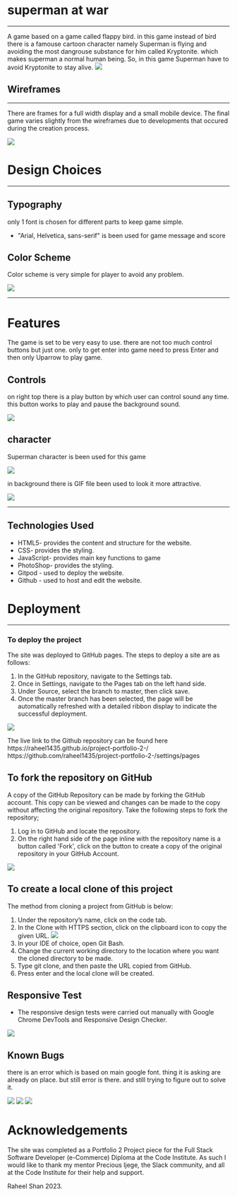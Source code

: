 <h1>superman at war</h1> 
<hr>

<p>A game based on a game called flappy bird. in this game instead of bird there is a famouse cartoon character namely Superman is flying and avoiding the most dangrouse substance for him called Kryptonite. which makes superman a normal human being. So, in this game Superman have to avoid Kryptonite to stay alive.

<img src="readme/game on devices.jpg" allt="this is how game will look like on different devices">

<h2>Wireframes</h2>
<hr>

<p>There are frames for a full width display and a small mobile device. The final game varies slightly from the wireframes due to developments that occured during the creation process. </p>

<img src="readme/game area.jpg" all="a sketch of game on different deivecs">

<h1>Design Choices</h1>

<hr>

<h2>Typography</h2>
<p>only 1 font is chosen for different parts to keep game simple.
<ul>
<li>"Arial, Helvetica, sans-serif" is been used for game message and score</li>
</ul>

<h2>Color Scheme</h2>

<p>Color scheme is very simple for player to avoid any problem.</p>

<img src="readme/colors.jpg" allt="color scheme used in game.">
<hr>

<h1>Features</h1>
<p>The game is set to be very easy to use. there are not too much control buttons but just one. only to get enter into game need to press Enter and then only Uparrow to play game.

<h2>Controls</h2>
<p>on right top there is a play button by which user can control sound any time. this button works to play and pause the background sound.</p>

<img src="readme/play.jpg" allt="button to control background music">

<h2>character</h2>
<p>Superman character is been used for this game</p>

<img src="readme/bird.png" allt="superman">

<p>in background there is GIF file been used to look it more attractive.</p>
<img src="readme/background.gif" allt="gif file in background with fire flames">
<hr>

<h2>Technologies Used</h2>
<ul>
<li>HTML5- provides the content and structure for the website.</li>
<li>CSS- provides the styling.</li>
<li>JavaScript- provides main key functions to game</li>
<li>PhotoShop- provides the styling.</li>
<li>Gitpod - used to deploy the website.</li>
<li>Github - used to host and edit the website.</li>
</ul>


<h1>Deployment</h1>

<hr>

<h3>To deploy the project</h3>

<p>The site was deployed to GitHub pages. The steps to deploy a site are as follows:</p>

<ol>
<li>In the GitHub repository, navigate to the Settings tab.</li>
<li>Once in Settings, navigate to the Pages tab on the left hand side.</li>
<li>Under Source, select the branch to master, then click save.</li>
<li>Once the master branch has been selected, the page will be automatically refreshed with a detailed ribbon display to indicate the successful deployment.</li>
</ol>

<img src="readme/deploy.jpg" all="all steps to deploy your repository">
<p>The live link to the Github repository can be found here
https://raheel1435.github.io/project-portfolio-2-/
https://github.com/raheel1435/project-portfolio-2-/settings/pages
</p>

<h2>To fork the repository on GitHub</h2>
<p>A copy of the GitHub Repository can be made by forking the GitHub account. This copy can be viewed and changes can be made to the copy without affecting the original repository. Take the following steps to fork the repository;</p>

<ol>
<li>Log in to GitHub and locate the repository.</li>
<li>On the right hand side of the page inline with the repository name is a button called 'Fork', click on the button to create a copy of the original repository in your GitHub Account.</li>
</ol>

<img src="readme/fork.jpg">


<h2>To create a local clone of this project</h2>
<p>The method from cloning a project from GitHub is below:</p>
<ol>
<li>Under the repository’s name, click on the code tab.</li>
<li>In the Clone with HTTPS section, click on the clipboard icon to copy the given URL.
<img src="readme/clone.jpg"></li>
<li>In your IDE of choice, open Git Bash.</li>
<li>Change the current working directory to the location where you want the cloned directory to be made.</li>
<li>Type git clone, and then paste the URL copied from GitHub.</li>
<li>Press enter and the local clone will be created.</li>
</ol>

<h2>Responsive Test</h2>
<ul>
<li>The responsive design tests were carried out manually with Google Chrome DevTools and Responsive Design Checker.</li>
</ul>
<img src="readme/devicetesting.jpg">

<h2>Known Bugs</h2>
<p>there is an error which is based on main google font. thing it is asking are already on place. but still error is there. and still trying to figure out to solve it.</p>

<img src="readme/html checker.jpg">

<img src="readme/css checker.jpg">

<img src="readme/js checker.jpg">


<h1>Acknowledgements</h1>

<p>The site was completed as a Portfolio 2 Project piece for the Full Stack Software Developer (e-Commerce) Diploma at the Code Institute. As such I would like to thank my mentor Precious Ijege, the Slack community, and all at the Code Institute for their help and support. 

Raheel Shan 2023.</p>
